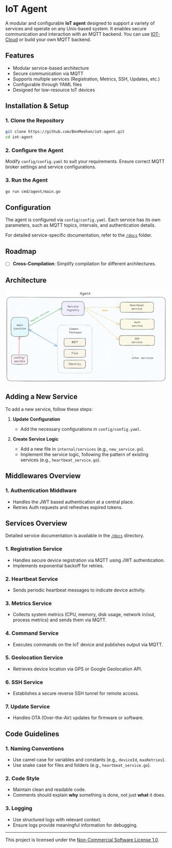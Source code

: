 # IoT Agent

A modular and configurable **IoT agent** designed to support a variety of services and operate on any Unix-based system. It enables secure communication and interaction with an MQTT backend. You can use [IOT-Cloud](https://github.com/BenMeehan/iot-cloud) or build your own MQTT backend.

## Features

- Modular service-based architecture  
- Secure communication via MQTT  
- Supports multiple services (Registration, Metrics, SSH, Updates, etc.)  
- Configurable through YAML files  
- Designed for low-resource IoT devices  

## Installation & Setup

### 1. Clone the Repository

```sh
git clone https://github.com/BenMeehan/iot-agent.git
cd iot-agent
```

### 2. Configure the Agent

Modify `config/config.yaml` to suit your requirements. Ensure correct MQTT broker settings and service configurations.

### 3. Run the Agent

```sh
go run cmd/agent/main.go
```

## Configuration

The agent is configured via `config/config.yaml`. Each service has its own parameters, such as MQTT topics, intervals, and authentication details.

For detailed service-specific documentation, refer to the [`/docs`](./docs/) folder.

## Roadmap

- [ ] **Cross-Compilation**: Simplify compilation for different architectures.

## Architecture

![arch.png](./.github/images/agent-arch.png)

## Adding a New Service

To add a new service, follow these steps:

1. **Update Configuration**  
   - Add the necessary configurations in `config/config.yaml`.

2. **Create Service Logic**  
   - Add a new file in `internal/services` (e.g., `new_service.go`).  
   - Implement the service logic, following the pattern of existing services (e.g., `heartbeat_service.go`).

## Middlewares Overview

### 1. Authentication Middlware
- Handles the JWT based authentication at a central place.
- Retries Auth requests and refreshes expired tokens.

## Services Overview

Detailed service documentation is available in the [`/docs`](./docs/) directory.

### 1. Registration Service
- Handles secure device registration via MQTT using JWT authentication.
- Implements exponential backoff for retries.

### 2. Heartbeat Service
- Sends periodic heartbeat messages to indicate device activity.

### 3. Metrics Service
- Collects system metrics (CPU, memory, disk usage, network in/out, process metrics) and sends them via MQTT.

### 4. Command Service
- Executes commands on the IoT device and publishes output via MQTT.

### 5. Geolocation Service
- Retrieves device location via GPS or Google Geolocation API.

### 6. SSH Service
- Establishes a secure reverse SSH tunnel for remote access.

### 7. Update Service
- Handles OTA (Over-the-Air) updates for firmware or software.

## Code Guidelines

### 1. Naming Conventions
- Use camel case for variables and constants (e.g., `deviceId`, `maxRetries`).
- Use snake case for files and folders (e.g., `heartbeat_service.go`).

### 2. Code Style
- Maintain clean and readable code.
- Comments should explain **why** something is done, not just **what** it does.

### 3. Logging
- Use structured logs with relevant context.
- Ensure logs provide meaningful information for debugging.

---

This project is licensed under the [Non-Commercial Software License 1.0](./LICENSE.md).
